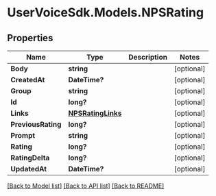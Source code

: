 # UserVoiceSdk.Models.NPSRating
## Properties

Name | Type | Description | Notes
------------ | ------------- | ------------- | -------------
**Body** | **string** |  | [optional] 
**CreatedAt** | **DateTime?** |  | [optional] 
**Group** | **string** |  | [optional] 
**Id** | **long?** |  | [optional] 
**Links** | [**NPSRatingLinks**](NPSRatingLinks.md) |  | [optional] 
**PreviousRating** | **long?** |  | [optional] 
**Prompt** | **string** |  | [optional] 
**Rating** | **long?** |  | [optional] 
**RatingDelta** | **long?** |  | [optional] 
**UpdatedAt** | **DateTime?** |  | [optional] 

[[Back to Model list]](../README.md#documentation-for-models) [[Back to API list]](../README.md#documentation-for-api-endpoints) [[Back to README]](../README.md)

